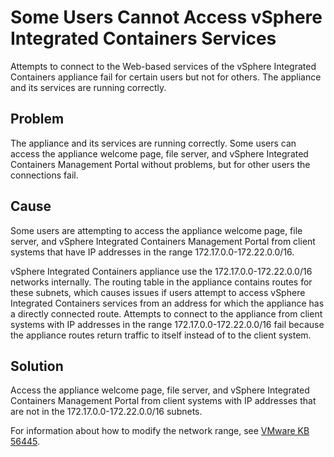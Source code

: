 # Some Users Cannot Access vSphere Integrated Containers Services #

Attempts to connect to the Web-based services of the vSphere Integrated Containers appliance fail for certain users but not for others. The appliance and its services are running correctly.

## Problem ##

The appliance and its services are running correctly. Some users can access the appliance welcome page, file server, and vSphere Integrated Containers Management Portal without problems, but for other users the connections fail.

## Cause ##

Some users are attempting to access the appliance welcome page, file server, and vSphere Integrated Containers Management Portal from client systems that have IP addresses in the range 172.17.0.0-172.22.0.0/16. 

vSphere Integrated Containers appliance use the  172.17.0.0-172.22.0.0/16 networks internally. The routing table in the appliance contains routes for these subnets, which causes issues if users attempt to access vSphere Integrated Containers services from an address for which the appliance has a directly connected route. Attempts to connect to the appliance from client systems with IP addresses in the range 172.17.0.0-172.22.0.0/16 fail because the appliance routes return traffic to itself instead of to the client system. 

## Solution ##

Access the appliance welcome page, file server, and vSphere Integrated Containers Management Portal from client systems with IP addresses that are not in the 172.17.0.0-172.22.0.0/16 subnets.

For information about how to modify the network range, see [VMware KB 56445](https://ikb.vmware.com/s/article/56445).